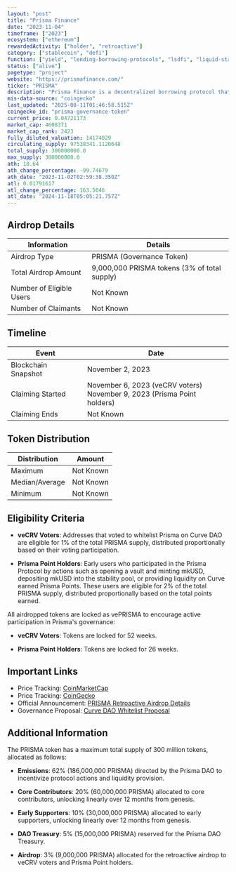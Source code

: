 ```yaml
---
layout: "post"
title: "Prisma Finance"
date: "2023-11-04"
timeframe: ["2023"]
ecosystem: ["ethereum"]
rewardedActivity: ["holder", "retroactive"]
category: ["stablecoin", "defi"]
function: ["yield", "lending-borrowing-protocols", "lsdfi", "liquid-staking", "curve-ecosystem", "decentralized-finance", "stablecoin-protocol"]
status: ["alive"]
pagetype: "project"
website: "https://prismafinance.com/"
ticker: "PRISMA"
description: "Prisma Finance is a decentralized borrowing protocol that allows users to mint a stablecoin, mkUSD, fully collateralized by liquid staking tokens. It aims to enhance the utility of Ethereum liquid staking tokens across DeFi platforms."
mis-data-source: "coingecko"
last_updated: "2025-08-11T01:46:58.515Z"
coingecko_id: "prisma-governance-token"
current_price: 0.04721173
market_cap: 4608371
market_cap_rank: 2423
fully_diluted_valuation: 14174029
circulating_supply: 97538341.1120648
total_supply: 300000000.0
max_supply: 300000000.0
ath: 18.64
ath_change_percentage: -99.74679
ath_date: "2023-11-02T02:59:38.350Z"
atl: 0.01791617
atl_change_percentage: 163.5046
atl_date: "2024-11-18T05:05:21.757Z"
---
```


## Airdrop Details

| Information              | Details                                      |
| ------------------------ | -------------------------------------------- |
| Airdrop Type             | PRISMA (Governance Token)                    |
| Total Airdrop Amount     | 9,000,000 PRISMA tokens (3% of total supply) |
| Number of Eligible Users | Not Known                                    |
| Number of Claimants      | Not Known                                    |

## Timeline

| Event               | Date                                                                       |
| ------------------- | -------------------------------------------------------------------------- |
| Blockchain Snapshot | November 2, 2023                                                           |
| Claiming Started    | November 6, 2023 (veCRV voters)<br>November 9, 2023 (Prisma Point holders) |
| Claiming Ends       | Not Known                                                                  |

## Token Distribution

| Distribution   | Amount    |
| -------------- | --------- |
| Maximum        | Not Known |
| Median/Average | Not Known |
| Minimum        | Not Known |

## Eligibility Criteria

- **veCRV Voters**: Addresses that voted to whitelist Prisma on Curve DAO are eligible for 1% of the total PRISMA supply, distributed proportionally based on their voting participation.

- **Prisma Point Holders**: Early users who participated in the Prisma Protocol by actions such as opening a vault and minting mkUSD, depositing mkUSD into the stability pool, or providing liquidity on Curve earned Prisma Points. These users are eligible for 2% of the total PRISMA supply, distributed proportionally based on the total points earned.

All airdropped tokens are locked as vePRISMA to encourage active participation in Prisma's governance:

- **veCRV Voters**: Tokens are locked for 52 weeks.

- **Prisma Point Holders**: Tokens are locked for 26 weeks.

## Important Links

- Price Tracking: [CoinMarketCap](https://coinmarketcap.com/currencies/prisma-finance)
- Price Tracking: [CoinGecko](https://www.coingecko.com/en/coins/prisma-finance)
- Official Announcement: [PRISMA Retroactive Airdrop Details](https://mirror.xyz/prismafinance.eth/BfK-JARBTJoLyVrZFgfuRRC0rqAIHGkpigYuaLrwhyE)
- Governance Proposal: [Curve DAO Whitelist Proposal](https://gov.curve.fi/t/whitelist-the-prisma-dao-curveproxy-contract/9494)

## Additional Information

The PRISMA token has a maximum total supply of 300 million tokens, allocated as follows:

- **Emissions**: 62% (186,000,000 PRISMA) directed by the Prisma DAO to incentivize protocol actions and liquidity provision.

- **Core Contributors**: 20% (60,000,000 PRISMA) allocated to core contributors, unlocking linearly over 12 months from genesis.

- **Early Supporters**: 10% (30,000,000 PRISMA) allocated to early supporters, unlocking linearly over 12 months from genesis.

- **DAO Treasury**: 5% (15,000,000 PRISMA) reserved for the Prisma DAO Treasury.

- **Airdrop**: 3% (9,000,000 PRISMA) allocated for the retroactive airdrop to veCRV voters and Prisma Point holders.